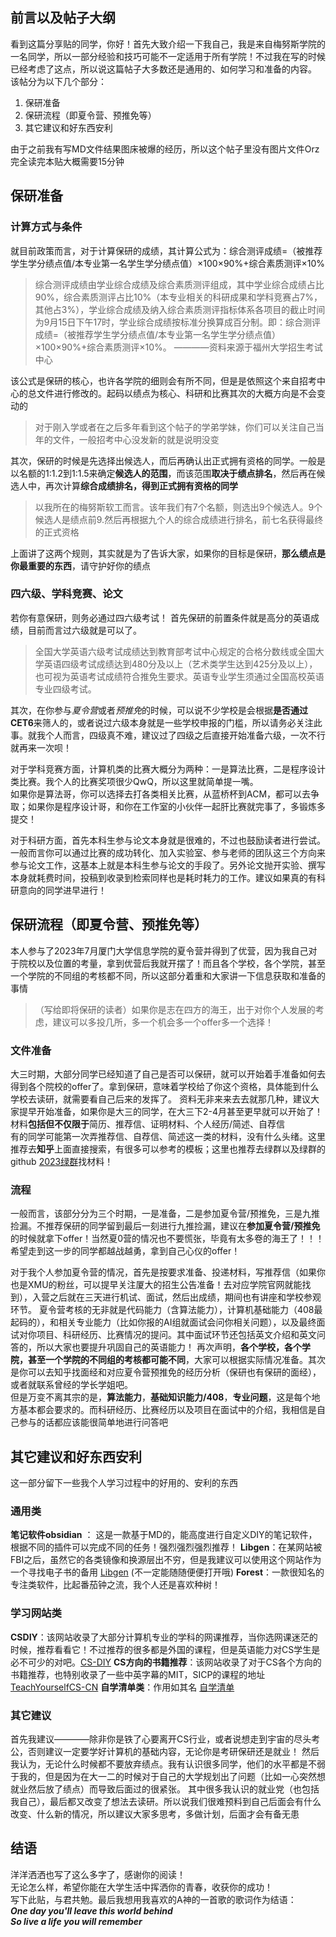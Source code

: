 ## 前言以及帖子大纲
看到这篇分享贴的同学，你好！首先大致介绍一下我自己，我是来自梅努斯学院的一名同学，所以一部分经验和技巧可能不一定适用于所有学院！不过我在写的时候已经考虑了这点，所以说这篇帖子大多数还是通用的、如何学习和准备的内容。
该帖分为以下几个部分：

1. 保研准备  
2. 保研流程（即夏令营、预推免等）
3. 其它建议和好东西安利

由于之前我有写MD文件结果图床被爆的经历，所以这个帖子里没有图片文件Orz
完全读完本贴大概需要15分钟

## 保研准备
### 计算方式与条件
就目前政策而言，对于计算保研的成绩，其计算公式为：综合测评成绩=（被推荐学生学分绩点值/本专业第一名学生学分绩点值）×100×90%+综合素质测评×10%

> 综合测评成绩由学业综合成绩及综合素质测评组成，其中学业综合成绩占比90%，综合素质测评占比10%（本专业相关的科研成果和学科竞赛占7%，其他占3%），学业综合成绩及纳入综合素质测评指标体系各项目的截止时间为9月15日下午17时，学业综合成绩按标准分换算成百分制。即：综合测评成绩=（被推荐学生学分绩点值/本专业第一名学生学分绩点值）×100×90%+综合素质测评×10%。  ————资料来源于福州大学招生考试中心

该公式是保研的核心，也许各学院的细则会有所不同，但是是依照这个来自招考中心的总文件进行修改的。起码以绩点为核心、科研和比赛其次的大概方向是不会变动的
> 对于刚入学或者在之后多年看到这个帖子的学弟学妹，你们可以关注自己当年的文件，一般招考中心没发新的就是说明没变

其次，保研的时候是先选择出候选人，而后再确认出正式拥有资格的同学。一般是以名额的1:1.2到1:1.5来确定**候选人的范围**，而该范围**取决于绩点排名**，然后再在候选人中，再次计算**综合成绩排名，得到正式拥有资格的同学**
> 以我所在的梅努斯软工而言。该年我们有7个名额，则选出9个候选人。9个候选人是绩点前9.然后再根据九个人的综合成绩进行排名，前七名获得最终的正式资格

上面讲了这两个规则，其实就是为了告诉大家，如果你的目标是保研，**那么绩点是你最重要的东西**，请守护好你的绩点

### 四六级、学科竞赛、论文
若你有意保研，则务必通过四六级考试！
首先保研的前置条件就是高分的英语成绩，目前而言过六级就是可以了。
> 全国大学英语六级考试成绩达到教育部考试中心规定的合格分数线或全国大学英语四级考试成绩达到480分及以上（艺术类学生达到425分及以上），也可视为英语考试成绩符合推免生要求。英语专业学生须通过全国高校英语专业四级考试。

其次，在你参与*夏令营*或者*预推免*的时候，可以说不少学校是会根据**是否通过CET6**来筛人的，或者说过六级本身就是一些学校申报的门槛，所以请务必关注此事。就我个人而言，四级真不难，建议过了四级之后直接开始准备六级，一次不行就再来一次呗！

对于学科竞赛方面，计算机类的比赛大概分为两种：一是算法比赛，二是程序设计类比赛。我个人的比赛奖项很少QwQ，所以这里就简单提一嘴。   
如果你是算法哥，你可以选择去打各类相关比赛，从蓝桥杯到ACM，都可以去争取；如果你是程序设计哥，和你在工作室的小伙伴一起肝比赛就完事了，多锻炼多提交！

对于科研方面，首先本科生参与论文本身就是很难的，不过也鼓励读者进行尝试。一般而言你可以通过比赛的成功转化、加入实验室、参与老师的团队这三个方向来参与论文工作，这基本上就是本科生参与论文的手段了。另外论文抛开实验、撰写本身就耗费时间，投稿到收录到检索同样也是耗时耗力的工作。建议如果真的有科研意向的同学进早进行！

## 保研流程（即夏令营、预推免等）
本人参与了2023年7月厦门大学信息学院的夏令营并得到了优营，因为我自己对于院校以及位置的考量，拿到优营后我就开摆了！而且各个学校，各个学院，甚至一个学院的不同组的考核都不同，所以这部分着重和大家讲一下信息获取和准备的事情
> （写给即将保研的读者）如果你是志在四方的海王，出于对你个人发展的考虑，建议可以多投几所，多一个机会多一个offer多一个选择！

### 文件准备
大三时期，大部分同学已经知道了自己是否可以保研，就可以开始着手准备如何去得到各个院校的offer了。拿到保研，意味着学校给了你这个资格，具体能到什么学校去读研，就需要看自己后来的发挥了。
资料无非来来去去就那几种，建议大家提早开始准备，如果你是大三的同学，在大三下2-4月甚至更早就可以开始了！材料**包括但不仅限于**简历、推荐信、证明材料、个人经历/简述、自荐信  
有的同学可能第一次弄推荐信、自荐信、简述这一类的材料，没有什么头绪。这里推荐去**知乎**上面直接搜索，有很多可以参考的模板；这里也推荐去绿群以及绿群的github [2023绿群](https://github.com/CS-BAOYAN/CSYuTuiMian2023)找材料！



### 流程
一般而言，该部分分为三个时期，一是准备，二是参加夏令营/预推免，三是九推捡漏。不推荐保研的同学留到最后一刻进行九推捡漏，建议在**参加夏令营/预推免**的时候就拿下offer！当然夏0营的情况也不要慌张，毕竟有太多卷的海王了！！！希望走到这一步的同学都越战越勇，拿到自己心仪的offer！

对于我个人参加夏令营的情况，首先是按要求准备、投递材料，写推荐信（如果你也是XMU的粉丝，可以提早关注厦大的招生公告准备！去对应学院官网就能找到），入营之后就在三天进行机试、面试，然后出成绩，期间也有讲座和学校参观环节。
夏令营考核的无非就是代码能力（含算法能力），计算机基础能力（408最起码的），和相关专业能力（比如你报的AI组就面试会问你相关问题），以及最终面试对你项目、科研经历、比赛情况的提问。其中面试环节还包括英文介绍和英文问答的，所以大家也要提升巩固自己的英语能力！
再次声明，**各个学校，各个学院，甚至一个学院的不同组的考核都可能不同**，大家可以根据实际情况准备。其次是你可以去知乎找面经和对应夏令营预推免的经历分析（保研也有保研的面经），或者就联系曾经的学长学姐吧。  
但是万变不离其宗的是，**算法能力**，**基础知识能力/408**，**专业问题**，这是每个地方基本都会要求的。而科研经历、比赛经历以及项目在面试中的介绍，我相信是自己参与的话都应该能很简单地进行问答吧

## 其它建议和好东西安利
这一部分留下一些我个人学习过程中的好用的、安利的东西

### 通用类
**笔记软件obsidian** ： 这是一款基于MD的，能高度进行自定义DIY的笔记软件，根据不同的插件可以完成不同的任务！强烈强烈强烈推荐！
**Libgen**：在某网站被FBI之后，虽然它的各类镜像和换源层出不穷，但是我建议可以使用这个网站作为一个寻找电子书的备用 [Libgen](https://libgen.ee/index.php)  (不一定能随随便便打开哦)
**Forest**：一款很知名的专注类软件，比起番茄钟之流，我个人还是喜欢种树！

### 学习网站类
**CSDIY**：该网站收录了大部分计算机专业的学科的网课推荐，当你选网课迷茫的时候，推荐看看它！不过推荐的很多都是外国的课程，但是英语能力对CS学生是必不可少的对吧。[CS-DIY](https://csdiy.wiki/)
**CS方向的书籍推荐**：该网站收录了对于CS各个方向的书籍推荐，也特别收录了一些中英字幕的MIT，SICP的课程的地址 [TeachYourselfCS-CN](https://github.com/izackwu/TeachYourselfCS-CN/blob/master/TeachYourselfCS-CN.md)
**自学清单类**：作用如其名 [自学清单](https://github.com/jwasham/coding-interview-university/blob/main/translations/README-cn.md )

### 其它建议
首先我建议————除非你是铁了心要离开CS行业，或者说想走到宇宙的尽头考公，否则建议一定要学好计算机的基础内容，无论你是考研保研还是就业！
然后我认为，无论什么时候都不要放弃绩点。我有认识很多同学，他们的水平都是不弱于我的，但是因为在大一二的时候对于自己的大学规划出了问题（比如一心突然想就业然后放了绩点）而导致后面过的很紧张。
其中很多我认识的就业党（也包括我自己），最后都又改变了想法去读研。所以说我们很难预料到自己后面会有什么改变、什么新的情况，所以建议大家多思考，多做计划，后面才会有备无患

## 结语
洋洋洒洒也写了这么多字了，感谢你的阅读！    
无论怎么样，希望你能在大学生活中挥洒你的青春，收获你的成功！    
写下此贴，与君共勉。最后我想用我喜欢的A神的一首歌的歌词作为结语：      
***One day you'll leave this world behind***    
***So live a life you will remember***  
